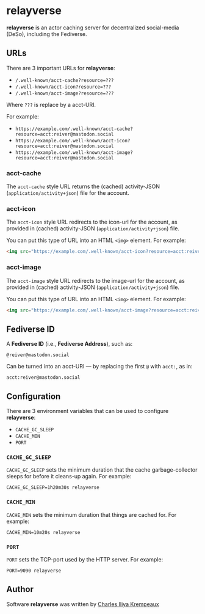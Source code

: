 # relayverse

**relayverse** is an actor caching server for decentralized social-media (DeSo), including the Fediverse.

## URLs

There are 3 important URLs for **relayverse**:

* `/.well-known/acct-cache?resource=???`
* `/.well-known/acct-icon?resource=???`
* `/.well-known/acct-image?resource=???`

Where `???` is replace by a acct-URI.

For example:

* `https://example.com/.well-known/acct-cache?resource=acct:reiver@mastodon.social`
* `https://example.com/.well-known/acct-icon?resource=acct:reiver@mastodon.social`
* `https://example.com/.well-known/acct-image?resource=acct:reiver@mastodon.social`

### acct-cache

The `acct-cache` style URL returns the (cached) activity-JSON (`application/activity+json`) file for the account.

### acct-icon

The `acct-icon` style URL redirects to the icon-url for the account, as provided in (cached) activity-JSON (`application/activity+json`) file.

You can put this type of URL into an HTML `<img>` element.
For example:

```html
<img src="https://example.com/.well-known/acct-icon?resource=acct:reiver@mastodon.social" />
```

### acct-image

The `acct-image` style URL redirects to the image-url for the account, as provided in (cached) activity-JSON (`application/activity+json`) file.

You can put this type of URL into an HTML `<img>` element.
For example:

```html
<img src="https://example.com/.well-known/acct-image?resource=acct:reiver@mastodon.social" />
```

## Fediverse ID

A **Fediverse ID** (i.e., **Fediverse Address**), such as:

`@reiver@mastodon.social`

Can be turned into an acct-URI — by replacing the first `@` with `acct:`, as in:

`acct:reiver@mastodon.social`

## Configuration

There are 3 environment variables that can be used to configure **relayverse**:

* `CACHE_GC_SLEEP`
* `CACHE_MIN`
* `PORT`

### `CACHE_GC_SLEEP`

`CACHE_GC_SLEEP` sets the minimum duration that the cache garbage-collector sleeps for before it cleans-up again.
For example:

`CACHE_GC_SLEEP=1h20m30s relayverse`

### `CACHE_MIN`

`CACHE_MIN` sets the minimum duration that things are cached for.
For example:

`CACHE_MIN=10m20s relayverse`

### `PORT`

`PORT` sets the TCP-port used by the HTTP server.
For example:

`PORT=9090 relayverse`

## Author

Software **relayverse** was written by [Charles Iliya Krempeaux](http://reiver.link)
